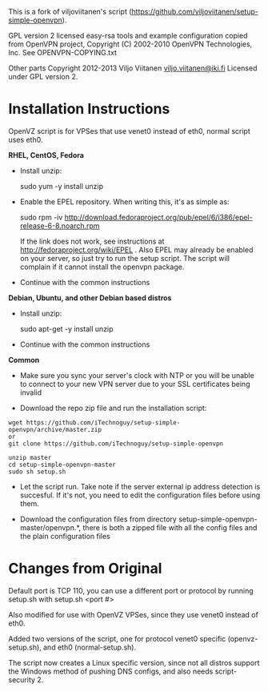 This is a fork of viljoviitanen's script (https://github.com/viljoviitanen/setup-simple-openvpn).

GPL version 2 licensed easy-rsa tools and example configuration copied
from OpenVPN project, Copyright (C) 2002-2010 OpenVPN Technologies, Inc.
See OPENVPN-COPYING.txt

Other parts Copyright 2012-2013 Viljo Viitanen <viljo.viitanen@iki.fi>
Licensed under GPL version 2. 

Installation Instructions
=========================
OpenVZ script is for VPSes that use venet0 instead of eth0, normal script uses eth0.

**RHEL, CentOS, Fedora**

- Install unzip:

    sudo yum -y install unzip

- Enable the EPEL repository. When writing this, it's as simple as:

    sudo rpm -iv http://download.fedoraproject.org/pub/epel/6/i386/epel-release-6-8.noarch.rpm

  If the link does not work, see instructions at http://fedoraproject.org/wiki/EPEL .
  Also EPEL may already be enabled on your server, so just try to run the setup script.
  The script will complain if it cannot install the openvpn package.

- Continue with the common instructions

**Debian, Ubuntu, and other Debian based distros**

- Install unzip:

    sudo apt-get -y install unzip

- Continue with the common instructions

**Common**

- Make sure you sync your server's clock with NTP or you will be unable to connect to your new VPN server
  due to your SSL certificates being invalid

- Download the repo zip file and run the installation script:

```
wget https://github.com/iTechnoguy/setup-simple-openvpn/archive/master.zip
or
git clone https://github.com/iTechnoguy/setup-simple-openvpn

unzip master
cd setup-simple-openvpn-master
sudo sh setup.sh
```

- Let the script run. Take note if the server external ip address
  detection is succesful. If it's not, you need to edit the
  configuration files before using them.

- Download the configuration files from directory setup-simple-openvpn-master/openvpn.*,
  there is both a zipped file with all the config files and
  the plain configuration files


Changes from Original
=====================

Default port is TCP 110, you can use a different port or protocol by running setup.sh with setup.sh <port #> <protocol>

Also modified for use with OpenVZ VPSes, since they use venet0 instead of eth0.

Added two versions of the script, one for protocol venet0 specific (openvz-setup.sh), and eth0 (normal-setup.sh).

The script now creates a Linux specific version, since not all distros support the Windows method of pushing DNS configs, and also needs script-security 2.
